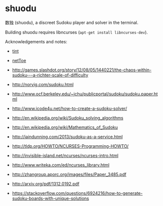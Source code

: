 shuodu
===========

数独 (shuodu), a discreet Sudoku player and solver in the terminal.

Building shuodu requires libncurses (`apt-get install libncurses-dev`).

Acknowledgements and notes:
* [tint](https://packages.debian.org/source/jessie/tint)
* [netToe](http://nettoe.sourceforge.net/index.php)
* http://games.slashdot.org/story/12/08/05/1440221/the-chaos-within-sudoku---a-richter-scale-of-difficulty
* http://norvig.com/sudoku.html
* http://www.ocf.berkeley.edu/~jchu/publicportal/sudoku/sudoku.paper.html
* http://www.icode4u.net/how-to-create-a-sudoku-solver/
* http://en.wikipedia.org/wiki/Sudoku_solving_algorithms
* http://en.wikipedia.org/wiki/Mathematics_of_Sudoku
* http://iaindunning.com/2013/sudoku-as-a-service.html
* http://tldp.org/HOWTO/NCURSES-Programming-HOWTO/
* http://invisible-island.net/ncurses/ncurses-intro.html
* http://www.writeka.com/ed/ncurses_library.html

* http://zhangroup.aporc.org/images/files/Paper_3485.pdf
* http://arxiv.org/pdf/1312.0192.pdf
* https://stackoverflow.com/questions/6924216/how-to-generate-sudoku-boards-with-unique-solutions
